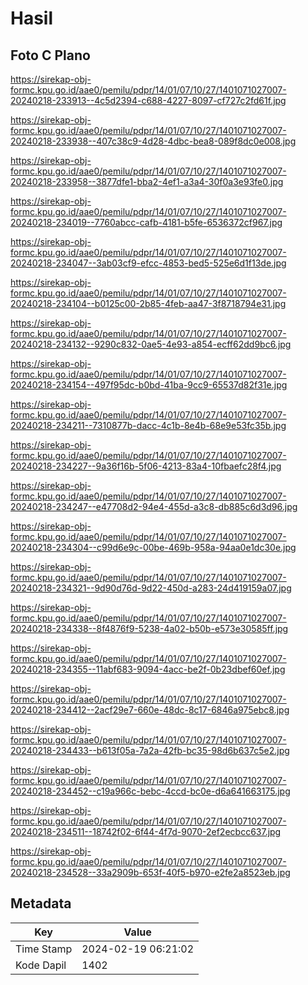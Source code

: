 # Hasil

## Foto C Plano

https://sirekap-obj-formc.kpu.go.id/aae0/pemilu/pdpr/14/01/07/10/27/1401071027007-20240218-233913--4c5d2394-c688-4227-8097-cf727c2fd61f.jpg

https://sirekap-obj-formc.kpu.go.id/aae0/pemilu/pdpr/14/01/07/10/27/1401071027007-20240218-233938--407c38c9-4d28-4dbc-bea8-089f8dc0e008.jpg

https://sirekap-obj-formc.kpu.go.id/aae0/pemilu/pdpr/14/01/07/10/27/1401071027007-20240218-233958--3877dfe1-bba2-4ef1-a3a4-30f0a3e93fe0.jpg

https://sirekap-obj-formc.kpu.go.id/aae0/pemilu/pdpr/14/01/07/10/27/1401071027007-20240218-234019--7760abcc-cafb-4181-b5fe-6536372cf967.jpg

https://sirekap-obj-formc.kpu.go.id/aae0/pemilu/pdpr/14/01/07/10/27/1401071027007-20240218-234047--3ab03cf9-efcc-4853-bed5-525e6d1f13de.jpg

https://sirekap-obj-formc.kpu.go.id/aae0/pemilu/pdpr/14/01/07/10/27/1401071027007-20240218-234104--b0125c00-2b85-4feb-aa47-3f8718794e31.jpg

https://sirekap-obj-formc.kpu.go.id/aae0/pemilu/pdpr/14/01/07/10/27/1401071027007-20240218-234132--9290c832-0ae5-4e93-a854-ecff62dd9bc6.jpg

https://sirekap-obj-formc.kpu.go.id/aae0/pemilu/pdpr/14/01/07/10/27/1401071027007-20240218-234154--497f95dc-b0bd-41ba-9cc9-65537d82f31e.jpg

https://sirekap-obj-formc.kpu.go.id/aae0/pemilu/pdpr/14/01/07/10/27/1401071027007-20240218-234211--7310877b-dacc-4c1b-8e4b-68e9e53fc35b.jpg

https://sirekap-obj-formc.kpu.go.id/aae0/pemilu/pdpr/14/01/07/10/27/1401071027007-20240218-234227--9a36f16b-5f06-4213-83a4-10fbaefc28f4.jpg

https://sirekap-obj-formc.kpu.go.id/aae0/pemilu/pdpr/14/01/07/10/27/1401071027007-20240218-234247--e47708d2-94e4-455d-a3c8-db885c6d3d96.jpg

https://sirekap-obj-formc.kpu.go.id/aae0/pemilu/pdpr/14/01/07/10/27/1401071027007-20240218-234304--c99d6e9c-00be-469b-958a-94aa0e1dc30e.jpg

https://sirekap-obj-formc.kpu.go.id/aae0/pemilu/pdpr/14/01/07/10/27/1401071027007-20240218-234321--9d90d76d-9d22-450d-a283-24d419159a07.jpg

https://sirekap-obj-formc.kpu.go.id/aae0/pemilu/pdpr/14/01/07/10/27/1401071027007-20240218-234338--8f4876f9-5238-4a02-b50b-e573e30585ff.jpg

https://sirekap-obj-formc.kpu.go.id/aae0/pemilu/pdpr/14/01/07/10/27/1401071027007-20240218-234355--11abf683-9094-4acc-be2f-0b23dbef60ef.jpg

https://sirekap-obj-formc.kpu.go.id/aae0/pemilu/pdpr/14/01/07/10/27/1401071027007-20240218-234412--2acf29e7-660e-48dc-8c17-6846a975ebc8.jpg

https://sirekap-obj-formc.kpu.go.id/aae0/pemilu/pdpr/14/01/07/10/27/1401071027007-20240218-234433--b613f05a-7a2a-42fb-bc35-98d6b637c5e2.jpg

https://sirekap-obj-formc.kpu.go.id/aae0/pemilu/pdpr/14/01/07/10/27/1401071027007-20240218-234452--c19a966c-bebc-4ccd-bc0e-d6a641663175.jpg

https://sirekap-obj-formc.kpu.go.id/aae0/pemilu/pdpr/14/01/07/10/27/1401071027007-20240218-234511--18742f02-6f44-4f7d-9070-2ef2ecbcc637.jpg

https://sirekap-obj-formc.kpu.go.id/aae0/pemilu/pdpr/14/01/07/10/27/1401071027007-20240218-234528--33a2909b-653f-40f5-b970-e2fe2a8523eb.jpg


## Metadata

| Key        | Value               |
| ---------- | ------------------- |
| Time Stamp | 2024-02-19 06:21:02 |
| Kode Dapil | 1402                |



